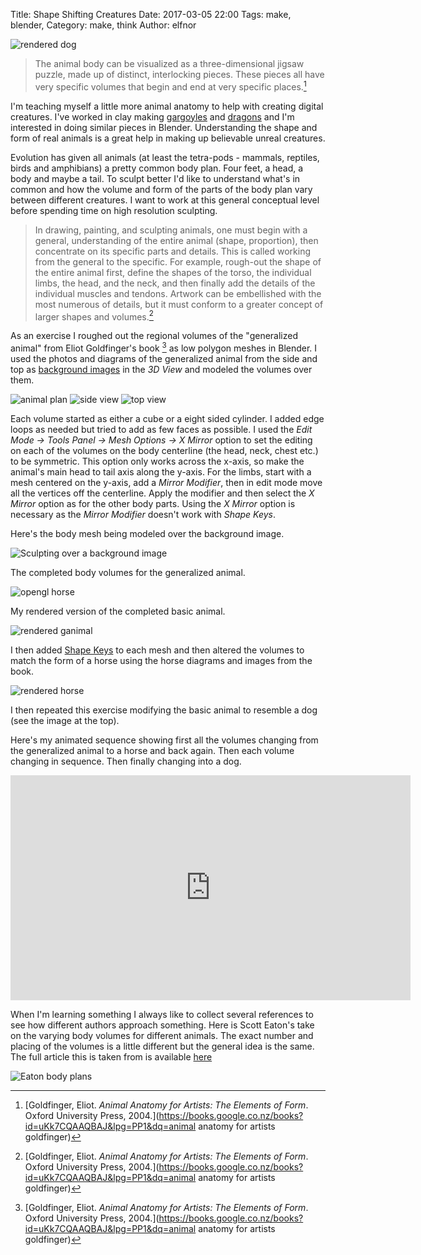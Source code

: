 Title: Shape Shifting Creatures
Date: 2017-03-05 22:00
Tags: make, blender, 
Category: make, think
Author: elfnor

![rendered dog](./images/dog_morph_07_020.png)

>The animal body can be visualized as a three-dimensional jigsaw puzzle, made up of distinct, interlocking pieces. These pieces all have very specific volumes that begin and end at very specific places.[^1]

I'm teaching myself a little more animal anatomy to help with creating digital creatures. I've worked in clay making [gargoyles]((http://elfnor.github.io/artworksgallery/html/026-Gargoyle_Bookend___left_by_elfnor.jpg.html)) and [dragons](http://elfnor.github.io/artworksgallery/html/024-Double_Dragon_Pot_by_elfnor.jpg.html) and I'm interested in doing similar pieces in Blender. Understanding the shape and form of real animals is a great help in making up believable unreal creatures.

Evolution has given all animals (at least the tetra-pods - mammals, reptiles, birds and amphibians) a pretty common body plan. Four feet, a head, a body and maybe a tail. To sculpt better I'd like to understand what's in common and how the volume and form of the parts of the body plan vary between different creatures. I want to work at this general conceptual level before spending time on high resolution sculpting.


> In drawing, painting, and sculpting animals, one must begin with a general, understanding of the entire animal (shape, proportion), then concentrate on its specific parts and details. This is called working from the general to the specific. For example, rough-out the shape of the entire animal first, define the shapes of the torso, the individual limbs, the head, and the neck, and then finally add the details of the individual muscles and tendons. Artwork can be embellished with the most numerous of details, but it must conform to a greater concept of larger shapes and volumes.[^1]

As an exercise I roughed out the regional volumes of the "generalized animal" from Eliot Goldfinger's book [^1] as low polygon meshes in Blender. I used the photos and diagrams of the generalized animal from the side and top as [background images](https://docs.blender.org/manual/en/dev/editors/3dview/properties/background_images.html) in the *3D View* and modeled the volumes over them. 

![animal plan](./images/ganimal_plan.png)
![side view](./images/ganimal_left.png) 
![top view](./images/ganimal_top.png) 

Each volume started as either a cube or a eight sided cylinder. I added edge loops as needed but tried to add as few faces as possible. I used the *Edit Mode -> Tools Panel -> Mesh Options -> X Mirror* option to set the editing on each of the volumes on the body centerline (the head, neck, chest etc.) to be symmetric. This option only works across the x-axis, so make the animal's main head to tail axis along the y-axis. For the limbs, start with a mesh centered on the y-axis, add a *Mirror Modifier*, then in edit mode move all the vertices off the centerline. Apply the modifier and then select the *X Mirror* option as for the other body parts. Using the *X Mirror* option is necessary as the *Mirror Modifier* doesn't work with *Shape Keys*.

Here's the body mesh being modeled over the background image.

![Sculpting over a background image](./images/ganimal_sculpt_over.png)

The completed body volumes for the generalized animal.

![opengl horse](./images/ganimal_opengl.png)

My rendered version of the completed basic animal.

![rendered ganimal](./images/dog_morph_08_003.png)

I then added [Shape Keys](https://docs.blender.org/manual/en/dev/animation/shape_keys/introduction.html) to each mesh and then altered the volumes to match the form of a horse using the horse diagrams and images from the book.  


![rendered horse](./images/horse_morph_05_550.png)


I then repeated this exercise modifying the basic animal to resemble a dog (see the image at the top).

Here's my animated sequence showing first all the volumes changing from the generalized animal to a horse and back again. Then each volume changing in sequence. Then finally changing into a dog.

<iframe width="640" height="360" src="https://www.youtube.com/embed/OGDir-w6_hk" frameborder="0" allowfullscreen></iframe>


When I'm learning something I always like to collect several references to see how different authors approach something. Here is Scott Eaton's take on the varying body volumes for different animals. The exact number and placing of the volumes is a little different but the general idea is the same. The full article this is taken from is available [here](http://www.scott-eaton.com/outgoing/3dWorld-Animal-Anatomy-Eaton.pdf)

![Eaton body plans](./images/eaton_animal_forms.png)

[^1]: [Goldfinger, Eliot. *Animal Anatomy for Artists: The Elements of Form*. Oxford University Press, 2004.](https://books.google.co.nz/books?id=uKk7CQAAQBAJ&lpg=PP1&dq=animal anatomy for artists goldfinger)
